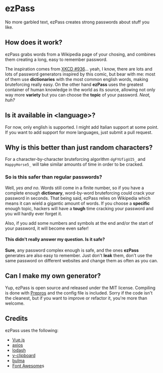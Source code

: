 # ezPass
No more garbled text, ezPass creates strong passwords about stuff you like.

## How does it work?
ezPass grabs words from a Wikipedia page of your chosing, and combines them creating a long, easy to remember password.

The inspiration comes from [XKCD #936](https://xkcd.com/936/)... yeah, I know, there are lots and lots of password generators inspired by this comic, but bear with me: most of them use **dictionaries** with the most common english words, making bruteforcing really easy. On the other hand **ezPass** uses the greatest container of human knowledge in the world as its source, allowing not only way more **variety** but you can choose the **topic** of your password. *Neat, huh?*

## Is it available in \<language\>?
For now, only english is supported. I might add Italian support at some point. If you want to add support for more languages, just submit a pull request.

## Why is this better than just random characters?
For a character-by-character bruteforcing algorithm `dgFYUfigUI5_` and `HappyHorse5_` will take similar amounts of time in order to be cracked.

### So is this safer than regular passwords?
Well, *yes and no*. Words still come in a finite number, so if you have a complete enough **dictionary**, word-by-word bruteforcing could crack your password in seconds. That being said, ezPass relies on Wikipedia which means it can wield a gigantic amount of words. If you choose a **specific** enough topic, hackers will have a **tough** time cracking your password and you will hardly ever forget it.

Also, if you add some numbers and symbols at the end and/or the start of your password, it will become even safer!

#### This didn't really answer my question. Is it safe?
**Sure**, any password complex enough is safe, and the ones **ezPass** generates are also easy to remember.
Just don't **leak** them, don't use the same password on different websites and change them as often as you can.

## Can I make my own generator?
Yup, ezPass is open source and released under the MIT license. Compiling is done with [Prepros](https://prepros.io/) and the config file is included.
Sorry if the code isn't the cleanest, but if you want to improve or refactor it, you're more than welcome.

## Credits
ezPass uses the following:
- [Vue.js](https://github.com/vuejs/vue)
- [axios](https://github.com/axios/axios)
- [lodash](https://github.com/lodash/lodash)
- [v-clipboard](https://github.com/euvl/v-clipboard)
- [bulma](https://github.com/jgthms/bulma)
- [Font Awesome](https://fontawesome.com/)s
